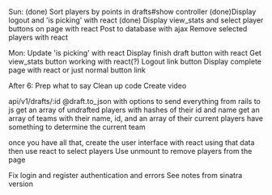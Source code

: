 Sun:
(done) Sort players by points in drafts#show controller
(done)Display logout and 'is picking' with react
(done) Display view_stats and select player buttons on page with react
Post to database with ajax
Remove selected players with react

Mon:
Update 'is picking' with react
Display finish draft button with react
Get view_stats button working with react(?)
Logout link button
Display complete page with react or just normal button link

After 6:
Prep what to say
Clean up code
Create video

api/v1/drafts/:id
@draft.to_json with options to send everything from rails to js
	get an array of undrafted players with hashes of their id and name
	get an array of teams with their name, id, and an array of their current players
	have something to determine the current team

once you have all that, create the user interface with react using that data
then use react to select players
Use unmount to remove players from the page

Fix login and register authentication and errors
See notes from sinatra version
